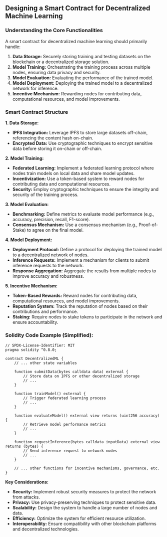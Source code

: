 ## Designing a Smart Contract for Decentralized Machine Learning

### Understanding the Core Functionalities

A smart contract for decentralized machine learning should primarily handle:

1. **Data Storage:** Securely storing training and testing datasets on the blockchain or a decentralized storage solution.
2. **Model Training:** Orchestrating the training process across multiple nodes, ensuring data privacy and security.
3. **Model Evaluation:** Evaluating the performance of the trained model.
4. **Model Deployment:** Deploying the trained model to a decentralized network for inference.
5. **Incentive Mechanism:** Rewarding nodes for contributing data, computational resources, and model improvements.

### Smart Contract Structure

**1. Data Storage:**
   * **IPFS Integration:** Leverage IPFS to store large datasets off-chain, referencing the content hash on-chain.
   * **Encrypted Data:** Use cryptographic techniques to encrypt sensitive data before storing it on-chain or off-chain.

**2. Model Training:**
   * **Federated Learning:** Implement a federated learning protocol where nodes train models on local data and share model updates.
   * **Incentivization:** Use a token-based system to reward nodes for contributing data and computational resources.
   * **Security:** Employ cryptographic techniques to ensure the integrity and security of the training process.

**3. Model Evaluation:**
   * **Benchmarking:** Define metrics to evaluate model performance (e.g., accuracy, precision, recall, F1-score).
   * **Consensus Mechanism:** Use a consensus mechanism (e.g., Proof-of-Stake) to agree on the final model.

**4. Model Deployment:**
   * **Deployment Protocol:** Define a protocol for deploying the trained model to a decentralized network of nodes.
   * **Inference Requests:** Implement a mechanism for clients to submit inference requests to the network.
   * **Response Aggregation:** Aggregate the results from multiple nodes to improve accuracy and robustness.

**5. Incentive Mechanism:**
   * **Token-Based Rewards:** Reward nodes for contributing data, computational resources, and model improvements.
   * **Reputation System:** Track the reputation of nodes based on their contributions and performance.
   * **Staking:** Require nodes to stake tokens to participate in the network and ensure accountability.

### Solidity Code Example (Simplified):

```solidity
// SPDX-License-Identifier: MIT
pragma solidity ^0.8.0;

contract DecentralizedML {
    // ... other state variables

    function submitData(bytes calldata data) external {
        // Store data on IPFS or other decentralized storage
        // ...
    }

    function trainModel() external {
        // Trigger federated learning process
        // ...
    }

    function evaluateModel() external view returns (uint256 accuracy) {
        // Retrieve model performance metrics
        // ...
    }

    function requestInference(bytes calldata inputData) external view returns (bytes) {
        // Send inference request to network nodes
        // ...
    }

    // ... other functions for incentive mechanisms, governance, etc.
}
```

**Key Considerations:**

* **Security:** Implement robust security measures to protect the network from attacks.
* **Privacy:** Use privacy-preserving techniques to protect sensitive data.
* **Scalability:** Design the system to handle a large number of nodes and data.
* **Efficiency:** Optimize the system for efficient resource utilization.
* **Interoperability:** Ensure compatibility with other blockchain platforms and decentralized technologies.
